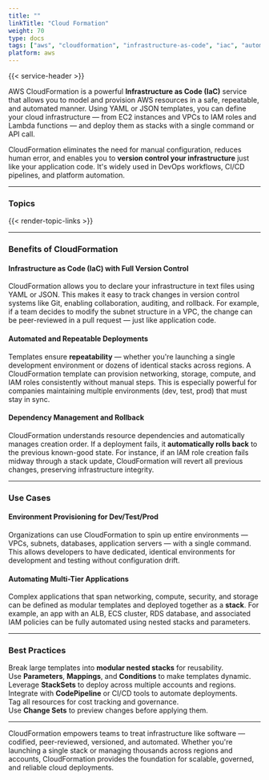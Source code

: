 ```yaml
---
title: ""
linkTitle: "Cloud Formation"
weight: 70
type: docs
tags: ["aws", "cloudformation", "infrastructure-as-code", "iac", "automation"]
platform: aws
---
```


{{< service-header >}}

AWS CloudFormation is a powerful **Infrastructure as Code (IaC)** service that allows you to model and provision AWS resources in a safe, repeatable, and automated manner. Using YAML or JSON templates, you can define your cloud infrastructure — from EC2 instances and VPCs to IAM roles and Lambda functions — and deploy them as stacks with a single command or API call.

CloudFormation eliminates the need for manual configuration, reduces human error, and enables you to **version control your infrastructure** just like your application code. It's widely used in DevOps workflows, CI/CD pipelines, and platform automation.

---

### Topics

{{< render-topic-links >}}

---

### Benefits of CloudFormation

#### Infrastructure as Code (IaC) with Full Version Control

CloudFormation allows you to declare your infrastructure in text files using YAML or JSON. This makes it easy to track changes in version control systems like Git, enabling collaboration, auditing, and rollback. For example, if a team decides to modify the subnet structure in a VPC, the change can be peer-reviewed in a pull request — just like application code.

#### Automated and Repeatable Deployments

Templates ensure **repeatability** — whether you're launching a single development environment or dozens of identical stacks across regions. A CloudFormation template can provision networking, storage, compute, and IAM roles consistently without manual steps. This is especially powerful for companies maintaining multiple environments (dev, test, prod) that must stay in sync.

#### Dependency Management and Rollback

CloudFormation understands resource dependencies and automatically manages creation order. If a deployment fails, it **automatically rolls back** to the previous known-good state. For instance, if an IAM role creation fails midway through a stack update, CloudFormation will revert all previous changes, preserving infrastructure integrity.

---

### Use Cases

#### Environment Provisioning for Dev/Test/Prod

Organizations can use CloudFormation to spin up entire environments — VPCs, subnets, databases, application servers — with a single command. This allows developers to have dedicated, identical environments for development and testing without configuration drift.

#### Automating Multi-Tier Applications

Complex applications that span networking, compute, security, and storage can be defined as modular templates and deployed together as a **stack**. For example, an app with an ALB, ECS cluster, RDS database, and associated IAM policies can be fully automated using nested stacks and parameters.

---

### Best Practices

Break large templates into **modular nested stacks** for reusability.  
Use **Parameters**, **Mappings**, and **Conditions** to make templates dynamic.  
Leverage **StackSets** to deploy across multiple accounts and regions.  
Integrate with **CodePipeline** or CI/CD tools to automate deployments.  
Tag all resources for cost tracking and governance.  
Use **Change Sets** to preview changes before applying them.

---

CloudFormation empowers teams to treat infrastructure like software — codified, peer-reviewed, versioned, and automated. Whether you're launching a single stack or managing thousands across regions and accounts, CloudFormation provides the foundation for scalable, governed, and reliable cloud deployments.
